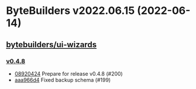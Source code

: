 # ByteBuilders v2022.06.15 (2022-06-14)


## [bytebuilders/ui-wizards](https://github.com/bytebuilders/ui-wizards)

### [v0.4.8](https://github.com/bytebuilders/ui-wizards/releases/tag/v0.4.8)

- [08920424](https://github.com/bytebuilders/ui-wizards/commit/08920424) Prepare for release v0.4.8 (#200)
- [aaa966d4](https://github.com/bytebuilders/ui-wizards/commit/aaa966d4) Fixed backup schema (#199)



